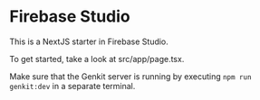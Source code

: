 # Firebase Studio

This is a NextJS starter in Firebase Studio.

To get started, take a look at src/app/page.tsx.

Make sure that the Genkit server is running by executing
`npm run genkit:dev` in a separate terminal.
